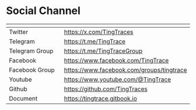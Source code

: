 # Social Channel

<table data-header-hidden><thead><tr><th width="206"></th><th></th></tr></thead><tbody><tr><td>Twitter</td><td><a href="https://x.com/TingTraces">https://x.com/TingTraces</a></td></tr><tr><td>Telegram</td><td><a href="https://t.me/TingTrace">https://t.me/TingTrace</a></td></tr><tr><td>Telegram Group</td><td><a href="https://t.me/TingTraceGroup">https://t.me/TingTraceGroup</a></td></tr><tr><td>Facebook</td><td><a href="https://www.facebook.com/TingTrace">https://www.facebook.com/TingTrace</a></td></tr><tr><td>Facebook Group</td><td><a href="https://www.facebook.com/groups/tingtrace">https://www.facebook.com/groups/tingtrace</a></td></tr><tr><td>Youtube</td><td><a href="https://www.youtube.com/@TingTrace">https://www.youtube.com/@TingTrace</a></td></tr><tr><td>Github</td><td><a href="https://github.com/TingTraces">https://github.com/TingTraces</a></td></tr><tr><td>Document</td><td><a href="https://tingtrace.gitbook.io">https://tingtrace.gitbook.io</a></td></tr></tbody></table>
